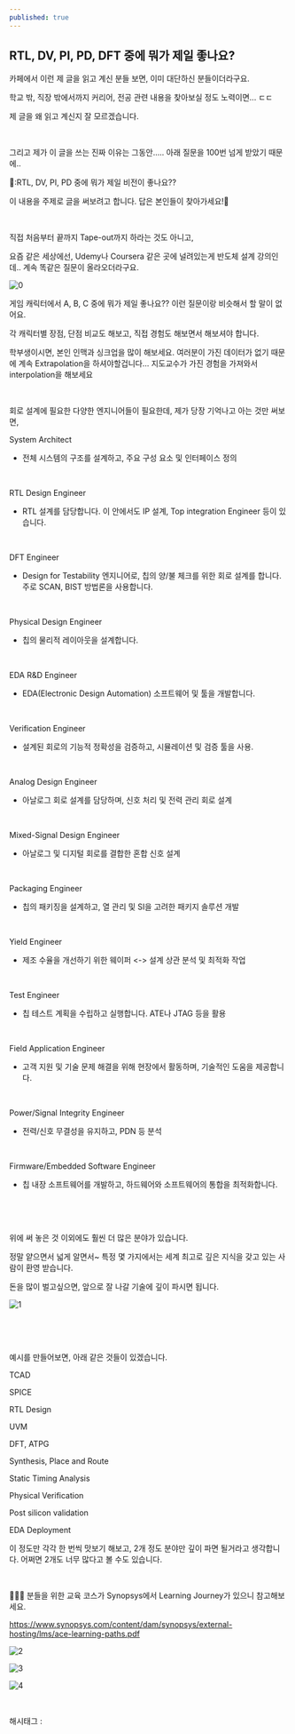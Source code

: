 ```yaml
---
published: true
---
```

## RTL, DV, PI, PD, DFT 중에 뭐가 제일 좋나요?

카페에서 이런 제 글을 읽고 계신 분들 보면, 이미 대단하신 분들이더라구요.

학교 밖, 직장 밖에서까지 커리어, 전공 관련 내용을 찾아보실 정도 노력이면... ㄷㄷ

제 글을 왜 읽고 계신지 잘 모르겠습니다.

​

그리고 제가 이 글을 쓰는 진짜 이유는 그동안..... 아래 질문을 100번 넘게 받았기 때문에..

🐣:RTL, DV, PI, PD 중에 뭐가 제일 비전이 좋나요??

​이 내용을 주제로 글을 써보려고 합니다. 답은 본인들이 찾아가세요!🎣

​

직접 처음부터 끝까지 Tape-out까지 하라는 것도 아니고,

요즘 같은 세상에선, Udemy나 Coursera 같은 곳에 널려있는게 반도체 설계 강의인데.. 계속 똑같은 질문이 올라오더라구요.

![0](/asset/img/223605021185/0.png)

게임 캐릭터에서 A, B, C 중에 뭐가 제일 좋나요?? 이런 질문이랑 비슷해서 할 말이 없어요.

각 캐릭터별 장점, 단점 비교도 해보고, 직접 경험도 해보면서 해보셔야 합니다.

학부생이시면, 본인 인맥과 싱크업을 많이 해보세요. 여러분이 가진 데이터가 없기 때문에 계속 Extrapolation을 하셔야할겁니다... 지도교수가 가진 경험을 가져와서 interpolation을 해보세요

​

회로 설계에 필요한 다양한 엔지니어들이 필요한데, 제가 당장 기억나고 아는 것만 써보면,

System Architect

- 전체 시스템의 구조를 설계하고, 주요 구성 요소 및 인터페이스 정의

​

RTL Design Engineer

- RTL 설계를 담당합니다. 이 안에서도 IP 설계, Top integration Engineer 등이 있습니다.

​

DFT Engineer

- Design for Testability 엔지니어로, 칩의 양/불 체크를 위한 회로 설계를 합니다. 주로 SCAN, BIST 방법론을 사용합니다.

​

Physical Design Engineer

- 칩의 물리적 레이아웃을 설계합니다.

​

EDA R&D Engineer

- EDA(Electronic Design Automation) 소프트웨어 및 툴을 개발합니다.

​

Verification Engineer

- 설계된 회로의 기능적 정확성을 검증하고, 시뮬레이션 및 검증 툴을 사용.

​

Analog Design Engineer

- 아날로그 회로 설계를 담당하며, 신호 처리 및 전력 관리 회로 설계

​

Mixed-Signal Design Engineer

- 아날로그 및 디지털 회로를 결합한 혼합 신호 설계

​

Packaging Engineer

- 칩의 패키징을 설계하고, 열 관리 및 SI을 고려한 패키지 솔루션 개발

​

Yield Engineer

- 제조 수율을 개선하기 위한 웨이퍼 <-> 설계 상관 분석 및 최적화 작업

​

Test Engineer

- 칩 테스트 계획을 수립하고 실행합니다. ATE나 JTAG 등을 활용

​

Field Application Engineer

- 고객 지원 및 기술 문제 해결을 위해 현장에서 활동하며, 기술적인 도움을 제공합니다.

​

Power/Signal Integrity Engineer

- 전력/신호 무결성을 유지하고, PDN 등 분석

​

Firmware/Embedded Software Engineer

- 칩 내장 소프트웨어를 개발하고, 하드웨어와 소프트웨어의 통합을 최적화합니다.

​

​

위에 써 놓은 것 이외에도 훨씬 더 많은 분야가 있습니다.

정말 얕으면서 넓게 알면서~ 특정 몇 가지에서는 세계 최고로 깊은 지식을 갖고 있는 사람이 환영 받습니다.

돈을 많이 벌고싶으면, 앞으로 잘 나갈 기술에 깊이 파시면 됩니다.

![1](/asset/img/223605021185/1.png)

​

​

예시를 만들어보면, 아래 같은 것들이 있겠습니다.

TCAD

SPICE

RTL Design

UVM

DFT, ATPG

Synthesis, Place and Route

Static Timing Analysis

Physical Verification

Post silicon validation

EDA Deployment

이 정도만 각각 한 번씩 맛보기 해보고, 2개 정도 분야만 깊이 파면 될거라고 생각합니다. 어쩌면 2개도 너무 많다고 볼 수도 있습니다.

​

🐤🐥🐣 분들을 위한 교육 코스가 Synopsys에서 Learning Journey가 있으니 참고해보세요.

https://www.synopsys.com/content/dam/synopsys/external-hosting/lms/ace-learning-paths.pdf

![2](/asset/img/223605021185/2.png)

![3](/asset/img/223605021185/3.png)

![4](/asset/img/223605021185/4.png)

​

 해시태그 : 